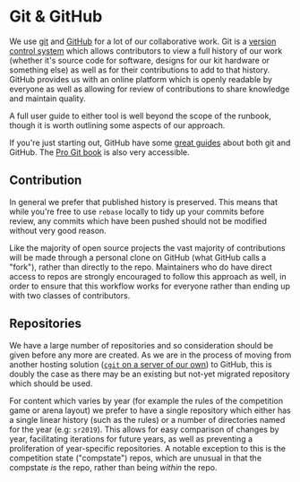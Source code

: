 # Git & GitHub

We use [git][git] and [GitHub][github] for a lot of our collaborative work.
Git is a [version control system][version-control] which allows contributors to
view a full history of our work (whether it's source code for software, designs
for our kit hardware or something else) as well as for their contributions to
add to that history. GitHub provides us with an online platform which is openly
readable by everyone as well as allowing for review of contributions to share
knowledge and maintain quality.

A full user guide to either tool is well beyond the scope of the runbook, though
it is worth outlining some aspects of our approach.

If you're just starting out, GitHub have some [great guides][git-guides] about
both git and GitHub. The [Pro Git book][pro-git] is also very accessible.

## Contribution

In general we prefer that published history is preserved. This means that while
you're free to use `rebase` locally to tidy up your commits before review, any
commits which have been pushed should not be modified without very good reason.

Like the majority of open source projects the vast majority of contributions
will be made through a personal clone on GitHub (what GitHub calls a "fork"),
rather than directly to the repo. Maintainers who do have direct access to repos
are strongly encouraged to follow this approach as well, in order to ensure that
this workflow works for everyone rather than ending up with two classes of
contributors.

## Repositories

We have a large number of repositories and so consideration should be given
before any more are created. As we are in the process of moving from another
hosting solution ([`cgit` on a server of our own][sr-cgit]) to GitHub, this is
doubly the case as there may be an existing but not-yet migrated repository
which should be used.

For content which varies by year (for example the rules of the competition game
or arena layout) we prefer to have a single repository which either has a single
linear history (such as the rules) or a number of directories named for the year
(e.g: `sr2019`). This allows for easy comparison of changes by year,
facilitating iterations for future years, as well as preventing a proliferation
of year-specific repositories.
A notable exception to this is the competition state ("compstate") repos, which
are unusual in that the compstate _is_ the repo, rather than being _within_ the
repo.


[git]: https://git-scm.org
[github]: https://github.com/srobo
[version-control]: https://en.wikipedia.org/wiki/Version_control
[git-guides]: https://guides.github.com/
[pro-git]: https://git-scm.com/book/en/v2
[sr-cgit]: https://www.studentrobotics.org/cgit/
